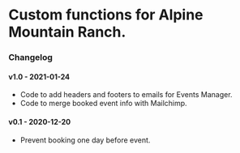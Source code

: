 # Custom functions for Alpine Mountain Ranch.

### Changelog
#### v1.0 - 2021-01-24
* Code to add headers and footers to emails for Events Manager.
* Code to merge booked event info with Mailchimp.

#### v0.1 - 2020-12-20
* Prevent booking one day before event.